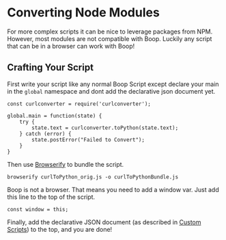 # Converting Node Modules

For more complex scripts it can be nice to leverage packages from NPM.
However, most modules are not compatible with Boop. Luckily any script
that can be in a browser can work with Boop!

## Crafting Your Script

First write your script like any normal Boop Script
 except declare your main in the `global` namespace and dont add
 the declarative json document yet.

```
const curlconverter = require('curlconverter');

global.main = function(state) {
    try {
        state.text = curlconverter.toPython(state.text);
    } catch (error) {
        state.postError("Failed to Convert");
    }
}
```

Then use [Browserify](http://browserify.org/) to bundle 
the script.

`browserify curlToPython_orig.js -o curlToPythonBundle.js`

Boop is not a browser. That means you need to add a window var. Just add this line
to the top of the script.
```
const window = this;
```
 
Finally, add the declarative JSON document
(as described in [Custom Scripts](CustomScripts.md)) to the top, and you are done!

